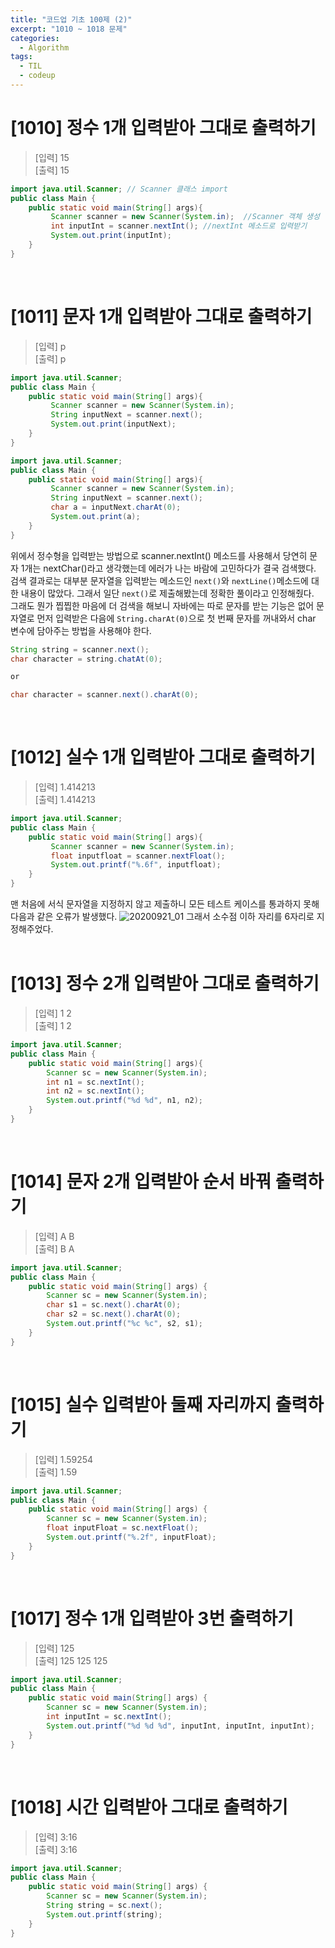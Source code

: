 ```yaml
---
title: "코드업 기초 100제 (2)"
excerpt: "1010 ~ 1018 문제"
categories: 
  - Algorithm
tags: 
  - TIL
  - codeup
---
```

# [1010] 정수 1개 입력받아 그대로 출력하기
> [입력] 15<br/>
  [출력] 15

``` java
import java.util.Scanner; // Scanner 클래스 import
public class Main {
    public static void main(String[] args){
         Scanner scanner = new Scanner(System.in);  //Scanner 객체 생성
         int inputInt = scanner.nextInt(); //nextInt 메소드로 입력받기
         System.out.print(inputInt);
    }
}
```
<br/>

# [1011] 문자 1개 입력받아 그대로 출력하기
> [입력] p<br/>
  [출력] p

```java
import java.util.Scanner;
public class Main {
    public static void main(String[] args){
         Scanner scanner = new Scanner(System.in);
         String inputNext = scanner.next();
         System.out.print(inputNext);
    }
}
```
```java
import java.util.Scanner;
public class Main {
    public static void main(String[] args){
         Scanner scanner = new Scanner(System.in);
         String inputNext = scanner.next();
         char a = inputNext.charAt(0);
         System.out.print(a);
    }
}
```
위에서 정수형을 입력받는 방법으로 scanner.nextInt() 메소드를 사용해서
당연히 문자 1개는 nextChar()라고 생각했는데 에러가 나는 바람에 고민하다가 결국 검색했다. <br/>
검색 결과로는 대부분 문자열을 입력받는 메소드인 `next()`와 `nextLine()`메소드에 대한 내용이 많았다.
그래서 일단 `next()`로 제출해봤는데 정확한 풀이라고 인정해줬다. <br/>
그래도 뭔가 찝찝한 마음에 더 검색을 해보니 자바에는 따로 문자를 받는 기능은 없어 문자열로 먼저 입력받은 다음에 `String.charAt(0)`으로 첫 번째 문자를 꺼내와서 char 변수에 담아주는 방법을 사용해야 한다.<br/>
```java
String string = scanner.next();
char character = string.chatAt(0);

or

char character = scanner.next().charAt(0);
```
<br/>

# [1012] 실수 1개 입력받아 그대로 출력하기
> [입력] 1.414213<br/>
  [출력] 1.414213

```java
import java.util.Scanner;
public class Main {
    public static void main(String[] args){
         Scanner scanner = new Scanner(System.in);
         float inputfloat = scanner.nextFloat();
         System.out.printf("%.6f", inputfloat);
    }
}
```
맨 처음에 서식 문자열을 지정하지 않고 제출하니 모든 테스트 케이스를 통과하지 못해 다음과 같은 오류가 발생했다.
![20200921_01](https://user-images.githubusercontent.com/70805241/93727865-33ef3f80-fbf8-11ea-81fc-95b4d439321c.JPG)
그래서 소수점 이하 자리를 6자리로 지정해주었다. <br/>
<br/>

# [1013] 정수 2개 입력받아 그대로 출력하기
> [입력] 1 2<br/>
  [출력] 1 2

```java
import java.util.Scanner;
public class Main {
    public static void main(String[] args){
        Scanner sc = new Scanner(System.in);
        int n1 = sc.nextInt();
        int n2 = sc.nextInt();
        System.out.printf("%d %d", n1, n2);
    }
}
```
<br/>

# [1014] 문자 2개 입력받아 순서 바꿔 출력하기
> [입력] A B<br/>
  [출력] B A

```java
import java.util.Scanner;
public class Main {
    public static void main(String[] args) {
        Scanner sc = new Scanner(System.in);
        char s1 = sc.next().charAt(0);
        char s2 = sc.next().charAt(0);
        System.out.printf("%c %c", s2, s1);
    }
}
```
<br/>

# [1015] 실수 입력받아 둘째 자리까지 출력하기
> [입력] 1.59254<br/>
  [출력] 1.59

```java
import java.util.Scanner;
public class Main {
    public static void main(String[] args) {
        Scanner sc = new Scanner(System.in);
        float inputFloat = sc.nextFloat();
        System.out.printf("%.2f", inputFloat);
    }
}
```
<br/>

# [1017] 정수 1개 입력받아 3번 출력하기
> [입력] 125<br/>
  [출력] 125 125 125

```java
import java.util.Scanner;
public class Main {
    public static void main(String[] args) {
        Scanner sc = new Scanner(System.in);
        int inputInt = sc.nextInt();
        System.out.printf("%d %d %d", inputInt, inputInt, inputInt);
    }
}
```
<br/>

# [1018] 시간 입력받아 그대로 출력하기
> [입력] 3:16<br/>
  [출력] 3:16

```java
import java.util.Scanner;
public class Main {
    public static void main(String[] args) {
        Scanner sc = new Scanner(System.in);
        String string = sc.next();
        System.out.printf(string);
    }
}
```